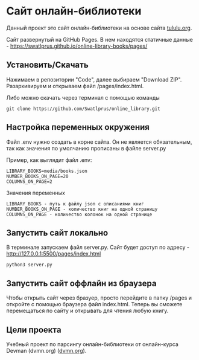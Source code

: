# Сайт онлайн-библиотеки

Данный проект это сайт онлайн-библиотеки на основе сайта [tululu.org](https://tululu.org/).

Сайт развернутый на GitHub Pages. В нем находятся статичные данные - https://swatlprus.github.io/online-library-books/pages/

## Установить/Скачать

Нажимаем в репозитории "Code", далее выбираем "Download ZIP". Разархивируем и открываем файл /pages/index.html.

Либо можно скачать через терминал с помощью команды

```shell
git clone https://github.com/Swatlprus/online_library.git
```

## Настройка переменных окружения

Файл .env нужно создать в корне сайта. Он не является обязательным, так как значения по умолчанию прописаны в файле server.py

Пример, как выглядит файл .env:
```
LIBRARY_BOOKS=media/books.json
NUMBER_BOOKS_ON_PAGE=20
COLUMNS_ON_PAGE=2
```

Значения переменных
```
LIBRARY_BOOKS - путь к файлу json с описаниями книг
NUMBER_BOOKS_ON_PAGE - количество книг на одной страницу
COLUMNS_ON_PAGE - количество колонок на одной странице
```
## Запустить сайт локально

В терминале запускаем файл server.py. Сайт будет доступ по адресу - http://127.0.0.1:5500/pages/index.html

```shell
python3 server.py
```

## Запустить сайт оффлайн из браузера

Чтобы открыть сайт через бразуер, просто перейдите в папку /pages и откройте с помощью браузера файл index.html. Теперь вы сможете перемещаться по сайту и открывать для чтения любую книгу.

## Цели проекта

Учебный проект по парсингу онлайн-библиотеки от онлайн-курса Devman (dvmn.org) ([dvmn.org](https://dvmn.org/)).
